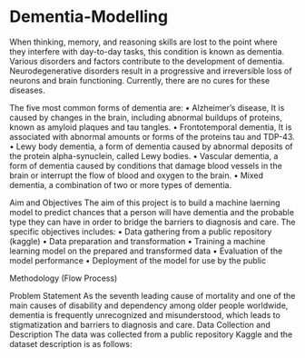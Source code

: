 # Dementia-Modelling
When thinking, memory, and reasoning skills are lost to the point where they interfere  with day-to-day tasks, this condition is known as dementia. 
Various disorders and factors contribute to the development of dementia. 
Neurodegenerative disorders result in a progressive and irreversible loss of neurons and 
brain functioning. Currently, there are no cures for these diseases.


The five most common forms of dementia are:
• Alzheimer’s disease, It is caused by changes in the brain, including abnormal 
buildups of proteins, known as amyloid plaques and tau tangles.
• Frontotemporal dementia, It is associated with abnormal amounts or forms of the 
proteins tau and TDP-43.
• Lewy body dementia, a form of dementia caused by abnormal deposits of the 
protein alpha-synuclein, called Lewy bodies.
• Vascular dementia, a form of dementia caused by conditions that damage blood 
vessels in the brain or interrupt the flow of blood and oxygen to the brain.
• Mixed dementia, a combination of two or more types of dementia.


Aim and Objectives
The aim of this project is to build a machine laerning model to predict chances that a 
person will have dementia and the probable type they can have in order to bridge the 
barriers to diagnosis and care.
The specific objectives includes:
• Data gathering from a public repository (kaggle)
• Data preparation and transformation
• Training a machine learning model on the prepared and transformed data
• Evaluation of the model performance
• Deployment of the model for use by the public

Methodology (Flow Process)


Problem Statement
As the seventh leading cause of mortality and one of the main causes of disability and 
dependency among older people worldwide, dementia is frequently unrecognized and 
misunderstood, which leads to stigmatization and barriers to diagnosis and care.
Data Collection and Description
The data was collected from a public repository Kaggle and the dataset description is as 
follows:

